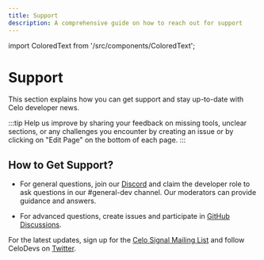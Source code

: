 ```yaml
---
title: Support
description: A comprehensive guide on how to reach out for support
---
```


import ColoredText from '/src/components/ColoredText';

# Support

This section explains how you can get support and stay up-to-date with Celo developer news.

:::tip
Help us improve by sharing your feedback on missing tools, unclear sections, or any challenges you encounter by creating an issue or by clicking on "Edit Page" on the bottom of each page.
:::

## How to Get Support?

- For general questions, join our <ColoredText>[Discord](https://discord.com/invite/celo)</ColoredText> and claim the developer role to ask questions in our #general-dev channel. Our moderators can provide guidance and answers.

- For advanced questions, create issues and participate in <ColoredText>[GitHub Discussions](https://github.com/orgs/celo-org/discussions)</ColoredText>.

For the latest updates, sign up for the <ColoredText>[Celo Signal Mailing List](https://share.hsforms.com/1Qrhush1vSA2WIamd_yL4ow53n4j)</ColoredText> and follow CeloDevs on <ColoredText>[Twitter](https://x.com/CeloDevs)</ColoredText>.